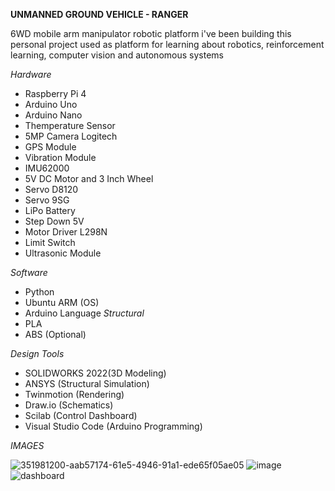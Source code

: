 **UNMANNED GROUND VEHICLE - RANGER** <br>

6WD mobile arm manipulator robotic platform i've been building this personal project used as platform for learning about robotics, reinforcement learning, computer vision and autonomous systems<br>

*Hardware*
- Raspberry Pi 4 <br>
- Arduino Uno <br>
- Arduino Nano <br>
- Themperature Sensor
- 5MP Camera Logitech
- GPS Module
- Vibration Module
- IMU62000
- 5V DC Motor and 3 Inch Wheel
- Servo D8120
- Servo 9SG
- LiPo Battery
- Step Down 5V
- Motor Driver L298N
- Limit Switch
- Ultrasonic Module

*Software*
- Python
- Ubuntu ARM (OS)
- Arduino Language
*Structural*
- PLA <br>
- ABS (Optional) <br>

*Design Tools*
- SOLIDWORKS 2022(3D Modeling)
- ANSYS (Structural Simulation)
- Twinmotion (Rendering)
- Draw.io (Schematics)
- Scilab (Control Dashboard)
- Visual Studio Code (Arduino Programming)

*IMAGES*

![351981200-aab57174-61e5-4946-91a1-ede65f05ae05](https://github.com/user-attachments/assets/735ced79-5b02-4463-bd6d-d1ebf2cc051f)
![image](https://github.com/kucingkuro/UGV-Legion/assets/112769418/ea6788ab-8e7a-4876-bf48-0ae1c31c3438)
![dashboard](https://github.com/kucingkuro/UGV-Legion/assets/112769418/8544cdd0-9356-4803-bf3a-e10adaa89cf1)

